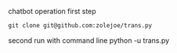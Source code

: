 chatbot operation
first step
```md
git clone git@github.com:zolejoe/trans.py
```
second run with command line
python -u trans.py

